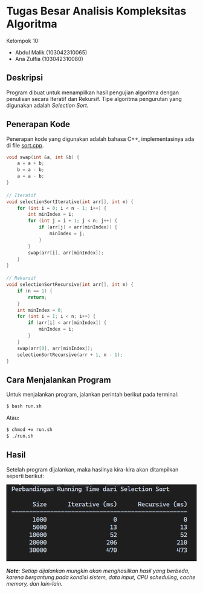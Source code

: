 # Tugas Besar Analisis Kompleksitas Algoritma

Kelompok 10:
- Abdul Malik (103042310065)
- Ana Zulfia (103042310080)

## Deskripsi
Program dibuat untuk menampilkan hasil pengujian algoritma dengan penulisan secara Iteratif dan Rekursif. Tipe algoritma pengurutan yang digunakan adalah *Selection Sort*.

## Penerapan Kode
Penerapan kode yang digunakan adalah bahasa C++, implementasinya ada di file [sort.cpp](sort.cpp).
```cpp
void swap(int &a, int &b) {
    a = a + b;
    b = a - b;
    a = a - b;
}

// Iteratif
void selectionSortIterative(int arr[], int n) {
    for (int i = 0; i < n - 1; i++) {
        int minIndex = i;
        for (int j = i + 1; j < n; j++) {
            if (arr[j] < arr[minIndex]) {
                minIndex = j;
            }
        }
        swap(arr[i], arr[minIndex]);
    }
}

// Rekursif
void selectionSortRecursive(int arr[], int n) {
    if (n == 1) {
        return;
    }
    int minIndex = 0;
    for (int i = 1; i < n; i++) {
        if (arr[i] < arr[minIndex]) {
            minIndex = i;
        }
    }
    swap(arr[0], arr[minIndex]);
    selectionSortRecursive(arr + 1, n - 1);
}
```

## Cara Menjalankan Program
Untuk menjalankan program, jalankan perintah berikut pada terminal:

```bash
$ bash run.sh
```
Atau:
```bash
$ chmod +x run.sh
$ ./run.sh
```

## Hasil
Setelah program dijalankan, maka hasilnya kira-kira akan ditampilkan seperti berikut:

![Hasil Pengujian](hasil.png)

***Note**: Setiap dijalankan mungkin akan menghasilkan hasil yang berbeda, karena bergantung pada kondisi sistem, data input, CPU scheduling, cache memory, dan lain-lain.*